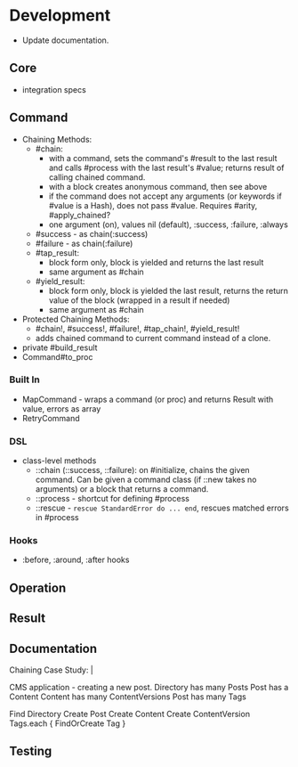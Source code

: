 # Development

- Update documentation.

## Core

- integration specs

## Command

- Chaining Methods:
  - #chain:
    - with a command, sets the command's #result to the last result and calls
      #process with the last result's #value; returns result of calling chained
      command.
    - with a block creates anonymous command, then see above
    - if the command does not accept any arguments (or keywords if #value is a
      Hash), does not pass #value. Requires #arity, #apply_chained?
    - one argument (on), values nil (default), :success, :failure, :always
  - #success - as chain(:success)
  - #failure - as chain(:failure)
  - #tap_result:
    - block form only, block is yielded and returns the last result
    - same argument as #chain
  - #yield_result:
    - block form only, block is yielded the last result, returns the return
      value of the block (wrapped in a result if needed)
    - same argument as #chain
- Protected Chaining Methods:
  - #chain!, #success!, #failure!, #tap_chain!, #yield_result!
  - adds chained command to current command instead of a clone.
- private #build_result
- Command#to_proc

### Built In

- MapCommand - wraps a command (or proc) and returns Result with value, errors
  as array
- RetryCommand

### DSL

- class-level methods
  - ::chain (::success, ::failure):
    on #initialize, chains the given command. Can be given a command class
    (if ::new takes no arguments) or a block that returns a command.
  - ::process - shortcut for defining #process
  - ::rescue - `rescue StandardError do ... end`, rescues matched errors in #process

### Hooks

- :before, :around, :after hooks

## Operation

## Result

## Documentation

Chaining Case Study: |

  CMS application - creating a new post.
  Directory has many Posts
  Post has a Content
  Content has many ContentVersions
  Post has many Tags

  Find Directory
  Create Post
  Create Content
  Create ContentVersion
  Tags.each { FindOrCreate Tag }

## Testing
